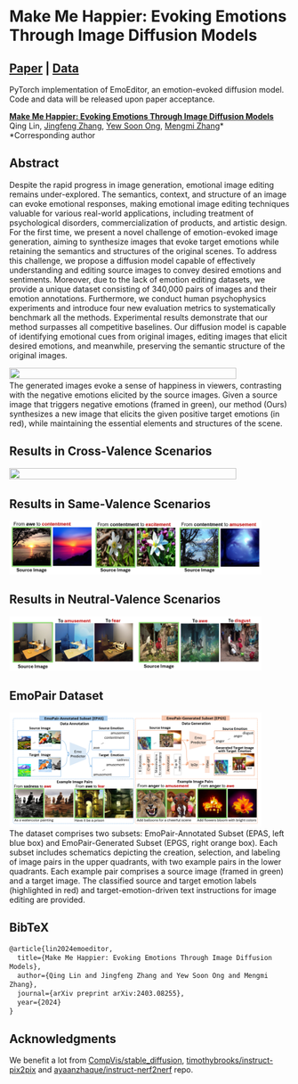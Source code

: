 # Make Me Happier: Evoking Emotions Through Image Diffusion Models

## [Paper](https://arxiv.org/pdf/2403.08255.pdf) | [Data](https://drive.google.com/drive/folders/1aaZUNo-domsSOH_2_flRU8LMZjptPU28?usp=drive_link)
PyTorch implementation of EmoEditor, an emotion-evoked diffusion model.  
Code and data will be released upon paper acceptance.

**[Make Me Happier: Evoking Emotions Through Image Diffusion Models](https://arxiv.org/pdf/2403.08255.pdf)**  
Qing Lin, [Jingfeng Zhang](https://zjfheart.github.io/), [Yew Soon Ong](https://www3.ntu.edu.sg/home/asysong/), [Mengmi Zhang](https://a0091624.wixsite.com/deepneurocognition-1)*  
*Corresponding author  

## Abstract
Despite the rapid progress in image generation, emotional image editing remains under-explored. The semantics, context, and structure of an image can evoke emotional responses, making emotional image editing techniques valuable for various real-world applications, including treatment of psychological disorders, commercialization of products, and artistic design. For the first time, we present a novel challenge of emotion-evoked image generation, aiming to synthesize images that evoke target emotions while retaining the semantics and structures of the original scenes. To address this challenge, we propose a diffusion model capable of effectively understanding and editing source images to convey desired emotions and sentiments. Moreover, due to the lack of emotion editing datasets, we provide a unique dataset consisting of 340,000 pairs of images and their emotion annotations. Furthermore, we conduct human psychophysics experiments and introduce four new evaluation metrics to systematically benchmark all the methods. Experimental results demonstrate that our method surpasses all competitive baselines. Our diffusion model is capable of identifying emotional cues from original images, editing images that elicit desired emotions, and meanwhile, preserving the semantic structure of the original images.

<div align=left><img src="./fig/fig1_teaser.png" width="90%" height="90%" ></div>  
The generated images evoke a sense of happiness in viewers, contrasting with the negative emotions elicited by the source images. Given a source image that triggers negative emotions (framed in green), our method (Ours) synthesizes a new image that elicits the given positive target emotions (in red), while maintaining the essential elements and structures of the scene.

## Results in Cross-Valence Scenarios 
<div align=left><img src="./fig/fig9_visualization.png" width="90%" height="90%" ></div>  

## Results in Same-Valence Scenarios 
<div align=left><img src="./fig/fig12_pos2pos.png" width="90%" height="90%" ></div>

## Results in Neutral-Valence Scenarios 
<div align=left><img src="./fig/fig11_neutral.png" width="90%" height="90%" ></div>

## EmoPair Dataset
<div align=left><img src="./fig/fig4_dataset.png" width="90%" height="90%" ></div>  
The dataset comprises two subsets: EmoPair-Annotated Subset (EPAS, left blue box) and EmoPair-Generated Subset (EPGS, right orange box). Each subset includes schematics depicting the creation, selection, and labeling of image pairs in the upper quadrants, with two example pairs in the lower quadrants. Each example pair comprises a source image (framed in green) and a target image. The classified source and target emotion labels (highlighted in red) and target-emotion-driven text instructions for image editing are provided.

<!--
## Benchmark
**human psychophysics experiments and four newly introduced metrics**  
Compare with five state-of-the-art methods: (1) [Color-transfer(CT)](https://www.sciencedirect.com/science/article/abs/pii/S1077314206002189); (2) [Neural-Style-Transfer(NST)](https://arxiv.org/abs/1508.06576); (3) [CLIP-Styler(Csty)](https://openaccess.thecvf.com/content/CVPR2022/html/Kwon_CLIPstyler_Image_Style_Transfer_With_a_Single_Text_Condition_CVPR_2022_paper.html); (4) [Ip2p](https://openaccess.thecvf.com/content/CVPR2023/html/Brooks_InstructPix2Pix_Learning_To_Follow_Image_Editing_Instructions_CVPR_2023_paper.html); (5) Large Model Series (LMS). This includes [BLIP](https://proceedings.mlr.press/v162/li22n.html) for image captioning, followed by [GPT-3](https://proceedings.neurips.cc/paper/2020/hash/1457c0d6bfcb4967418bfb8ac142f64a-Abstract.html) for text instruction generation, and [Ip2p](https://openaccess.thecvf.com/content/CVPR2023/html/Brooks_InstructPix2Pix_Learning_To_Follow_Image_Editing_Instructions_CVPR_2023_paper.html) for image editing based on the instructions.

<div align=left><img src="./fig/fig6_user_study.png" width="50%" height="50%" ></div>  
The Human Psychophysics Experiment Results. The average proportion of images that human participants prefer our EmoEditor over other competitive methods is 56%. Chance is 50% in the red dotted line.  

  
| **Method** | **EMR(%)↑** | **ESR(%)↑** | **ENRD↓** | **ESS↓** |
|:---|:---:|:---:|:---:|:---:|
| **CT** | 6.89 | 79.32 | 33.29 | **7.36** |
| **NST** | 34.42 | <ins>92.01</ins> | 34.45 | 18.57 |
| **Csty** | 11.51 | 85.52 | 41.47 | 36.64 |
| **Ip2p** | 2.53 | 67.76 | **9.39** | <ins>12.71</ins> |
| **LMS** | 11.51 | 77.38 | 26.13 | 19.74 |
| **w/o $\mathcal{P}$** | 5.06 | 69.15 | <ins>19.45</ins> | 14.93 |
| **w/o $L_{emb}$** | <ins>43.35</ins> | 91.62 | 22.53 | 16.00 |
| **Ours** | **50.20** | **92.86** | 23.98 | 16.27 |
  
**Emotion Matching Ratio (EMR) and Emotion Similarity Ratio (ESR) assess the extent to which the generated images evoke target emotions.**  
**EMR**: We use the emotion predictor $\mathcal{P}$ to predict the emotional category of generated images and calculate the proportion of alignment with the target emotions.  
**ESR**: Our emotion predictor $\mathcal{P}$ produces emotion probability distributions $e_g$ on generated images and $e_s$ on source images. We introduce Kullback-Leibler Divergence distance $KLD(\cdot)$ and calculate ESR as the proportion of the generated images, where $KLD(e_g, e_{oh}) < KLD(e_s, e_{oh})$. $e_{oh}$ is the binary one-hot target emotion vector. It indicates the effect of edits introduced on the generated images in transitioning from the source emotion to the target emotion.  
**Emotion-Neutral Region Deviation (ENRD) and Edge Structure Similarity (ESS) measure the structural coherence and semantic consistency between source and generated images.**  
**ENRD**: We first identify emotionally neutral regions on the source images by employing the [Grad-CAM](https://arxiv.org/abs/1610.02391) technique through our emotion predictor $\mathcal{P}$. We then binarize the Grad-CAM maps with a threshold of 0.5, where a value of 1 on the resulting binary map signifies regions triggering emotions. By excluding these regions, we compute pixel-level L1 distance between emotionally neutral regions of the source and generated images.  
**ESS**: We apply the Canny edge detection algorithm on both source and generated images using thresholds of 200 and 500. Next, we compute the L1 norm between these edge maps to quantify their structural differences.  
-->

## BibTeX
```
@article{lin2024emoeditor,
  title={Make Me Happier: Evoking Emotions Through Image Diffusion Models},
  author={Qing Lin and Jingfeng Zhang and Yew Soon Ong and Mengmi Zhang},
  journal={arXiv preprint arXiv:2403.08255},
  year={2024}
}
```


## Acknowledgments
We benefit a lot from [CompVis/stable_diffusion](https://github.com/CompVis/stable-diffusion), [timothybrooks/instruct-pix2pix](https://github.com/timothybrooks/instruct-pix2pix/tree/main?tab=readme-ov-file) and [ayaanzhaque/instruct-nerf2nerf](https://github.com/ayaanzhaque/instruct-nerf2nerf) repo.
